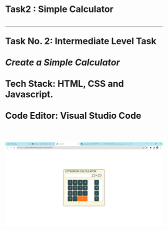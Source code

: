 <h1><b>Task2 : Simple Calculator</b><br><h1>
  <hr>
<b>Task No. 2: Intermediate Level Task</b><br><br>
  <i><b>Create a Simple Calculator</b></i><br><br>
<b>Tech Stack:<b> HTML, CSS and Javascript.<br><br>
<b>Code Editor:<b> Visual Studio Code<br><br><br>
  <img src ="https://github.com/ayodhyasathe16/LGMVIP-Web/blob/main/Task2/SS.PNG" alt ="Calci">
